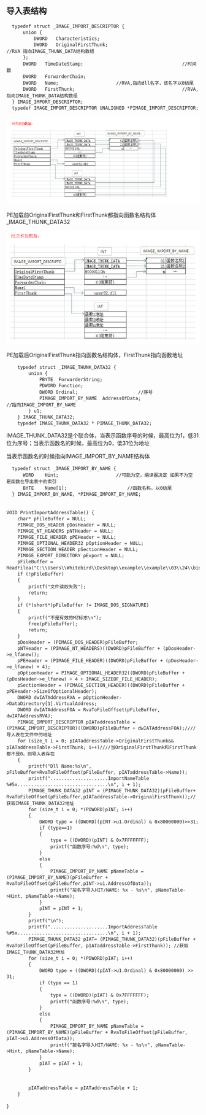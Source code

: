 导入表结构
---
									
      typedef struct _IMAGE_IMPORT_DESCRIPTOR {										
          union {										
              DWORD   Characteristics;           										
              DWORD   OriginalFirstThunk;         						//RVA 指向IMAGE_THUNK_DATA结构数组				
          };										
          DWORD   TimeDateStamp;               						//时间戳				
          DWORD   ForwarderChain;              										
          DWORD   Name;						//RVA,指向dll名字，该名字以0结尾				
          DWORD   FirstThunk;                 						//RVA,指向IMAGE_THUNK_DATA结构数组				
      } IMAGE_IMPORT_DESCRIPTOR;										
      typedef IMAGE_IMPORT_DESCRIPTOR UNALIGNED *PIMAGE_IMPORT_DESCRIPTOR;										
										
![](https://raw.githubusercontent.com/Whitebird0/tuchuang/main/QQ%E6%88%AA%E5%9B%BE20220210215519.png)

PE加载前OriginalFirstThunk和FirstThunk都指向函数名结构体_IMAGE_THUNK_DATA32

![](https://raw.githubusercontent.com/Whitebird0/tuchuang/main/QQ%E6%88%AA%E5%9B%BE20220210215624.png)

PE加载后OriginalFirstThunk指向函数名结构体，FirstThunk指向函数地址

        typedef struct _IMAGE_THUNK_DATA32 {									
            union {									
                PBYTE  ForwarderString;									
                PDWORD Function;									
                DWORD Ordinal;						//序号			
                PIMAGE_IMPORT_BY_NAME  AddressOfData;						//指向IMAGE_IMPORT_BY_NAME			
            } u1;									
        } IMAGE_THUNK_DATA32;									
        typedef IMAGE_THUNK_DATA32 * PIMAGE_THUNK_DATA32;									
										
IMAGE_THUNK_DATA32是个联合体，当表示函数序号的时候，最高位为1，低31位为序号；当表示函数名的时候，最高位为0，低31位为地址

当表示函数名的时候指向IMAGE_IMPORT_BY_NAME结构体

      typedef struct _IMAGE_IMPORT_BY_NAME {												
          WORD    Hint;						//可能为空，编译器决定 如果不为空 是函数在导出表中的索引						
          BYTE    Name[1];						//函数名称，以0结尾						
      } IMAGE_IMPORT_BY_NAME, *PIMAGE_IMPORT_BY_NAME;												
												

	VOID PrintImportAddressTable() {
		char* pFileBuffer = NULL;
		PIMAGE_DOS_HEADER pDosHeader = NULL;
		PIMAGE_NT_HEADERS pNTHeader = NULL;
		PIMAGE_FILE_HEADER pPEHeader = NULL;
		PIMAGE_OPTIONAL_HEADER32 pOptionHeader = NULL;
		PIMAGE_SECTION_HEADER pSectionHeader = NULL;
		PIMAGE_EXPORT_DIRECTORY pExport = NULL;
		pFileBuffer = ReadFilea("C:\\Users\\Whitebird\\Desktop\\example\\example\\03\\24\\bin\\myhack.dll");
		if (!pFileBuffer)
		{
			printf("文件读取失败");
			return;
		}
		if (*(short*)pFileBuffer != IMAGE_DOS_SIGNATURE)
		{
			printf("不是有效的MZ标志\n");
			free(pFileBuffer);
			return;
		}
		pDosHeader = (PIMAGE_DOS_HEADER)pFileBuffer;
		pNTHeader = (PIMAGE_NT_HEADERS)((DWORD)pFileBuffer + (pDosHeader->e_lfanew));
		pPEHeader = (PIMAGE_FILE_HEADER)((DWORD)pFileBuffer + (pDosHeader->e_lfanew) + 4);
		pOptionHeader = PIMAGE_OPTIONAL_HEADER32((DWORD)pFileBuffer + (pDosHeader->e_lfanew) + 4 + IMAGE_SIZEOF_FILE_HEADER);
		pSectionHeader = (PIMAGE_SECTION_HEADER)((DWORD)pFileBuffer + pPEHeader->SizeOfOptionalHeader);
		DWORD dwIATAddressRVA = pOptionHeader->DataDirectory[1].VirtualAddress;
		DWORD dwIATAddressFOA = RvaToFileOffset(pFileBuffer, dwIATAddressRVA);
		PIMAGE_IMPORT_DESCRIPTOR pIATaddressTable = (PIMAGE_IMPORT_DESCRIPTOR)((DWORD)pFileBuffer + dwIATAddressFOA);////导入表在文件中的地址
		for (size_t i = 0; pIATaddressTable->OriginalFirstThunk&& pIATaddressTable->FirstThunk; i++)////当OriginalFirstThunk和FirstThunk都不是0，则导入表存在
		{
			printf("Dll Name:%s\n", pFileBuffer+RvaToFileOffset(pFileBuffer, pIATaddressTable->Name));
			printf(".....................ImportNameTable %#5x.................................\n", i + 1);
			PIMAGE_THUNK_DATA32 pINT = (PIMAGE_THUNK_DATA32)(pFileBuffer+ RvaToFileOffset(pFileBuffer,pIATaddressTable->OriginalFirstThunk));//获取IMAGE_THUNK_DATA32地址
			for (size_t i = 0; *(PDWORD)pINT; i++)
			{
				DWORD type = ((DWORD)(pINT->u1.Ordinal) & 0x80000000)>>31;
				if (type==1)
				{
					type = ((DWORD)(pINT) & 0x7FFFFFFF);
					printf("函数序号:%d\n", type);
				}
				else
				{
					PIMAGE_IMPORT_BY_NAME pNameTable = (PIMAGE_IMPORT_BY_NAME)(pFileBuffer + RvaToFileOffset(pFileBuffer,pINT->u1.AddressOfData));
					printf("按名字导入HIT/NAME: %x - %s\n", pNameTable->Hint, pNameTable->Name);
				}
				pINT = pINT + 1;
			}
			printf("\n");
			printf(".....................ImportAddressTable %#5x.................................\n", i + 1);
			PIMAGE_THUNK_DATA32 pIAT= (PIMAGE_THUNK_DATA32)(pFileBuffer + RvaToFileOffset(pFileBuffer, pIATaddressTable->FirstThunk)); //获取IMAGE_THUNK_DATA32地址
			for (size_t i = 0; *(PDWORD)pIAT; i++)
			{
				DWORD type = ((DWORD)(pIAT->u1.Ordinal) & 0x80000000) >> 31;
				if (type == 1)
				{
					type = ((DWORD)(pIAT) & 0x7FFFFFFF);
					printf("函数序号:%d\n", type);
				}
				else
				{
					PIMAGE_IMPORT_BY_NAME pNameTable = (PIMAGE_IMPORT_BY_NAME)(pFileBuffer + RvaToFileOffset(pFileBuffer, pIAT->u1.AddressOfData));
					printf("按名字导入HIT/NAME: %x - %s\n", pNameTable->Hint, pNameTable->Name);
				}
				pIAT = pIAT + 1;
			}


			pIATaddressTable = pIATaddressTable + 1;
		}

	}
